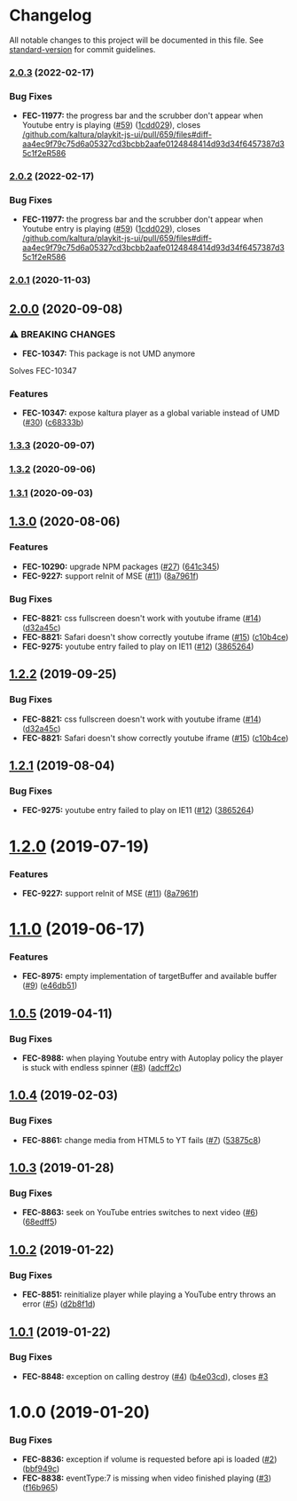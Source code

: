 # Changelog

All notable changes to this project will be documented in this file. See [standard-version](https://github.com/conventional-changelog/standard-version) for commit guidelines.

### [2.0.3](https://github.com/kaltura/playkit-js-youtube/compare/v2.0.1...v2.0.3) (2022-02-17)


### Bug Fixes

* **FEC-11977:** the progress bar and the scrubber don't appear when Youtube entry is playing ([#59](https://github.com/kaltura/playkit-js-youtube/issues/59)) ([1cdd029](https://github.com/kaltura/playkit-js-youtube/commit/1cdd0296148b2499c409a856d705e057feb08c26)), closes [/github.com/kaltura/playkit-js-ui/pull/659/files#diff-aa4ec9f79c75d6a05327cd3bcbb2aafe0124848414d93d34f6457387d35c1f2eR586](https://github.com/kaltura//github.com/kaltura/playkit-js-ui/pull/659/files/issues/diff-aa4ec9f79c75d6a05327cd3bcbb2aafe0124848414d93d34f6457387d35c1f2eR586)

### [2.0.2](https://github.com/kaltura/playkit-js-youtube/compare/v2.0.1...v2.0.2) (2022-02-17)


### Bug Fixes

* **FEC-11977:** the progress bar and the scrubber don't appear when Youtube entry is playing ([#59](https://github.com/kaltura/playkit-js-youtube/issues/59)) ([1cdd029](https://github.com/kaltura/playkit-js-youtube/commit/1cdd0296148b2499c409a856d705e057feb08c26)), closes [/github.com/kaltura/playkit-js-ui/pull/659/files#diff-aa4ec9f79c75d6a05327cd3bcbb2aafe0124848414d93d34f6457387d35c1f2eR586](https://github.com/kaltura//github.com/kaltura/playkit-js-ui/pull/659/files/issues/diff-aa4ec9f79c75d6a05327cd3bcbb2aafe0124848414d93d34f6457387d35c1f2eR586)

### [2.0.1](https://github.com/kaltura/playkit-js-youtube/compare/v2.0.0...v2.0.1) (2020-11-03)

## [2.0.0](https://github.com/kaltura/playkit-js-youtube/compare/v1.3.0...v2.0.0) (2020-09-08)


### ⚠ BREAKING CHANGES

* **FEC-10347:** This package is not UMD anymore

Solves FEC-10347

### Features

* **FEC-10347:** expose kaltura player as a global variable instead of UMD ([#30](https://github.com/kaltura/playkit-js-youtube/issues/30)) ([c68333b](https://github.com/kaltura/playkit-js-youtube/commit/c68333bcf6c5766daff286b7a307536008983efe))

### [1.3.3](https://github.com/kaltura/playkit-js-youtube/compare/v1.3.2...v1.3.3) (2020-09-07)

### [1.3.2](https://github.com/kaltura/playkit-js-youtube/compare/v1.3.1...v1.3.2) (2020-09-06)

### [1.3.1](https://github.com/kaltura/playkit-js-youtube/compare/v1.3.0...v1.3.1) (2020-09-03)

## [1.3.0](https://github.com/kaltura/playkit-js-youtube/compare/v1.1.0...v1.3.0) (2020-08-06)


### Features

* **FEC-10290:** upgrade NPM packages ([#27](https://github.com/kaltura/playkit-js-youtube/issues/27)) ([641c345](https://github.com/kaltura/playkit-js-youtube/commit/641c3450c4b284ca26ca1fa85a5c809a4638c013))
* **FEC-9227:** support reInit of MSE ([#11](https://github.com/kaltura/playkit-js-youtube/issues/11)) ([8a7961f](https://github.com/kaltura/playkit-js-youtube/commit/8a7961f2a44264b832ea3fd565c30f21cba6d40c))


### Bug Fixes

* **FEC-8821:** css fullscreen doesn't work with youtube iframe ([#14](https://github.com/kaltura/playkit-js-youtube/issues/14)) ([d32a45c](https://github.com/kaltura/playkit-js-youtube/commit/d32a45cdc056892fd9ebe5c7f67d34f9c09a0106))
* **FEC-8821:** Safari doesn't show correctly youtube iframe ([#15](https://github.com/kaltura/playkit-js-youtube/issues/15)) ([c10b4ce](https://github.com/kaltura/playkit-js-youtube/commit/c10b4cec5a2f66378677d1c28df4e23359410e61))
* **FEC-9275:** youtube entry failed to play on IE11 ([#12](https://github.com/kaltura/playkit-js-youtube/issues/12)) ([3865264](https://github.com/kaltura/playkit-js-youtube/commit/3865264d55fd8557126ad7e163991abc3d800f84))

<a name="1.2.2"></a>

## [1.2.2](https://github.com/kaltura/playkit-js-youtube/compare/v1.2.1...v1.2.2) (2019-09-25)

### Bug Fixes

- **FEC-8821:** css fullscreen doesn't work with youtube iframe ([#14](https://github.com/kaltura/playkit-js-youtube/issues/14)) ([d32a45c](https://github.com/kaltura/playkit-js-youtube/commit/d32a45c))
- **FEC-8821:** Safari doesn't show correctly youtube iframe ([#15](https://github.com/kaltura/playkit-js-youtube/issues/15)) ([c10b4ce](https://github.com/kaltura/playkit-js-youtube/commit/c10b4ce))

<a name="1.2.1"></a>

## [1.2.1](https://github.com/kaltura/playkit-js-youtube/compare/v1.2.0...v1.2.1) (2019-08-04)

### Bug Fixes

- **FEC-9275:** youtube entry failed to play on IE11 ([#12](https://github.com/kaltura/playkit-js-youtube/issues/12)) ([3865264](https://github.com/kaltura/playkit-js-youtube/commit/3865264))

<a name="1.2.0"></a>

# [1.2.0](https://github.com/kaltura/playkit-js-youtube/compare/v1.1.0...v1.2.0) (2019-07-19)

### Features

- **FEC-9227:** support reInit of MSE ([#11](https://github.com/kaltura/playkit-js-youtube/issues/11)) ([8a7961f](https://github.com/kaltura/playkit-js-youtube/commit/8a7961f))

<a name="1.1.0"></a>

# [1.1.0](https://github.com/kaltura/playkit-js-youtube/compare/v1.0.5...v1.1.0) (2019-06-17)

### Features

- **FEC-8975:** empty implementation of targetBuffer and available buffer ([#9](https://github.com/kaltura/playkit-js-youtube/issues/9)) ([e46db51](https://github.com/kaltura/playkit-js-youtube/commit/e46db51))

<a name="1.0.5"></a>

## [1.0.5](https://github.com/kaltura/playkit-js-youtube/compare/v1.0.4...v1.0.5) (2019-04-11)

### Bug Fixes

- **FEC-8988:** when playing Youtube entry with Autoplay policy the player is stuck with endless spinner ([#8](https://github.com/kaltura/playkit-js-youtube/issues/8)) ([adcff2c](https://github.com/kaltura/playkit-js-youtube/commit/adcff2c))

<a name="1.0.4"></a>

## [1.0.4](https://github.com/kaltura/playkit-js-youtube/compare/v1.0.3...v1.0.4) (2019-02-03)

### Bug Fixes

- **FEC-8861:** change media from HTML5 to YT fails ([#7](https://github.com/kaltura/playkit-js-youtube/issues/7)) ([53875c8](https://github.com/kaltura/playkit-js-youtube/commit/53875c8))

<a name="1.0.3"></a>

## [1.0.3](https://github.com/kaltura/playkit-js-youtube/compare/v1.0.2...v1.0.3) (2019-01-28)

### Bug Fixes

- **FEC-8863:** seek on YouTube entries switches to next video ([#6](https://github.com/kaltura/playkit-js-youtube/issues/6)) ([68edff5](https://github.com/kaltura/playkit-js-youtube/commit/68edff5))

<a name="1.0.2"></a>

## [1.0.2](https://github.com/kaltura/playkit-js-youtube/compare/v1.0.1...v1.0.2) (2019-01-22)

### Bug Fixes

- **FEC-8851:** reinitialize player while playing a YouTube entry throws an error ([#5](https://github.com/kaltura/playkit-js-youtube/issues/5)) ([d2b8f1d](https://github.com/kaltura/playkit-js-youtube/commit/d2b8f1d))

<a name="1.0.1"></a>

## [1.0.1](https://github.com/kaltura/playkit-js-youtube/compare/v1.0.0...v1.0.1) (2019-01-22)

### Bug Fixes

- **FEC-8848:** exception on calling destroy ([#4](https://github.com/kaltura/playkit-js-youtube/issues/4)) ([b4e03cd](https://github.com/kaltura/playkit-js-youtube/commit/b4e03cd)), closes [#3](https://github.com/kaltura/playkit-js-youtube/issues/3)

<a name="1.0.0"></a>

# 1.0.0 (2019-01-20)

### Bug Fixes

- **FEC-8836:** exception if volume is requested before api is loaded ([#2](https://github.com/kaltura/playkit-js-youtube/issues/2)) ([bbf949c](https://github.com/kaltura/playkit-js-youtube/commit/bbf949c))
- **FEC-8838:** eventType:7 is missing when video finished playing ([#3](https://github.com/kaltura/playkit-js-youtube/issues/3)) ([f16b965](https://github.com/kaltura/playkit-js-youtube/commit/f16b965))
